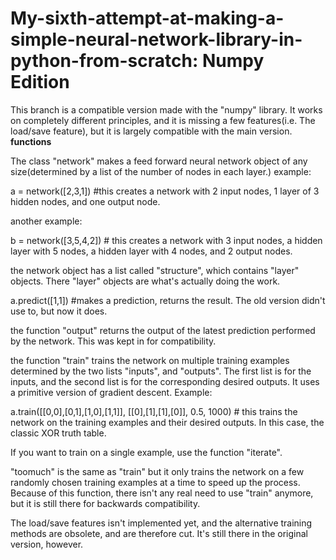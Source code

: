 # My-sixth-attempt-at-making-a-simple-neural-network-library-in-python-from-scratch: Numpy Edition
This branch is a compatible version made with the "numpy" library. It works on completely different principles, and it is missing a few features(i.e. The load/save feature), but it is largely compatible with the main version.
__________________________________________________functions__________________________________________________

The class "network" makes a feed forward neural network object of any size(determined by a list of the number of nodes in each layer.)
example:

a = network([2,3,1]) #this creates a network with 2 input nodes, 1 layer of 3 hidden nodes, and one output node.

another example:

b = network([3,5,4,2]) # this creates a network with 3 input nodes, a hidden layer with 5 nodes, a hidden layer with 4 nodes, and 2 output nodes.

the network object has a list called "structure", which contains "layer" objects. There "layer" objects are what's actually doing the work.

a.predict([1,1]) #makes a prediction, returns the result. The old version didn't use to, but now it does.

the function "output" returns the output of the latest prediction performed by the network. This was kept in for compatibility.

the function "train" trains the network on multiple training examples determined by the two lists "inputs", and "outputs". The first list is for the inputs, and the second list is for the corresponding desired outputs. It uses a primitive version of gradient descent. Example:

a.train([[0,0],[0,1],[1,0],[1,1]], [[0],[1],[1],[0]], 0.5, 1000) # this trains the network on the training examples and their desired outputs. In this case, the classic XOR truth table.

If you want to train on a single example, use the function "iterate".

"toomuch" is the same as "train" but it only trains the network on a few randomly chosen training examples at a time to speed up the process. Because of this function, there isn't any real need to use "train" anymore, but it is still there for backwards compatibility.

The load/save features isn't implemented yet, and the alternative training methods are obsolete, and are therefore cut. It's still there in the original version, however.
